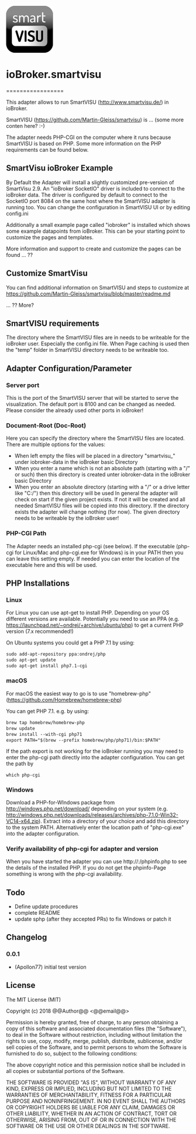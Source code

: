 ![Logo](admin/smartvisu.png)
# ioBroker.smartvisu
=================

This adapter allows to run SmartVISU (http://www.smartvisu.de/) in ioBroker.

SmartVISU (https://github.com/Martin-Gleiss/smartvisu) is ... (some more conten here? :-)

The adapter needs PHP-CGI on the computer where it runs because SmartVISU is based on PHP.
Some more information on the PHP requirements can be found below.

## SmartVisu ioBroker Example
By Default the Adapter will install a slightly customized pre-version of SmartVisu 2.9. An "ioBroker SocketIO" driver is included to connect to the ioBroker data. The driver is configured by default to connect to the SocketIO port 8084 on the same host where the SmartVISU adapter is running too. You can change the configuration in SmartVISU UI or by editing config.ini

Additionally a small example page called "iobroker" is installed which shows some example datapoints from ioBroker. This can be your starting point to customize the pages and templates.

More information and support to create and customize the pages can be found ... ??

## Customize SmartVisu
You can find additional information on SmartVISU and steps to customize at https://github.com/Martin-Gleiss/smartvisu/blob/master/readme.md

... ?? More?

## SmartVISU requirements
The directory where the SmartVISU files are in needs to be writeable for the ioBroker user. Especially the config.ini file.
When Page caching is used then the "temp" folder in SmartVISU directory needs to be writeable too.

## Adapter Configuration/Parameter

### Server port
This is the port of the SmartVISU server that will be started to serve the visualization.
The default port is 8100 and can be changed as needed. Please consider the already used other ports in ioBroker!

### Document-Root (Doc-Root)
Here you can specify the directory where the SmartVISU files are located. There are multiple options for the values:
* When left empty the files will be placed in a directory "smartvisu_<instancenumber of adapter>" under iobroker-data in the ioBroker basic Directory
* When you enter a name which is not an absolute path (starting with a "/" or such) then this directory is created unter iobroker-data in the ioBroker basic Directory
* When you enter an absolute directory (starting with a "/" or a drive letter like "C:/") then this directory will be used
In general the adapter will check on start if the given project exists. If not it will be created and all needed SmartVISU files will be copied into this directory. If the directory exists the adapter will change nothing (for now).
The given directory needs to be writeable by the ioBroker user!

### PHP-CGI Path
The Adapter needs an installed php-cgi (see below). If the executable (php-cgi for Linux/Mac and php-cgi.exe for Windows) is in your PATH then you can leave this setting empty. If needed you can enter the location of the executable here and this will be used.

## PHP Installations

### Linux
For Linux you can use apt-get to install PHP. Depending on your OS different versions are available.
Potentially you need to use an PPA (e.g. https://launchpad.net/~ondrej/+archive/ubuntu/php) to get a current PHP version (7.x recommended!)

On Ubuntu systems you could get a PHP 7.1 by using:

```
sudo add-apt-repository ppa:ondrej/php
sudo apt-get update
sudo apt-get install php7.1-cgi
```

### macOS
For macOS the easiest way to go is to use "homebrew-php" (https://github.com/Homebrew/homebrew-php)

You can get PHP 7.1. e.g. by using:
```
brew tap homebrew/homebrew-php
brew update
brew install --with-cgi php71
export PATH="$(brew --prefix homebrew/php/php71)/bin:$PATH"
```
If the path export is not working for the ioBroker running you may need to enter the php-cgi path directly into the adapter configuration.
You can get the path by

```
which php-cgi
```

### Windows
Download a PHP-for-WIndows package from http://windows.php.net/download/ depending on your system (e.g. http://windows.php.net/downloads/releases/archives/php-7.1.0-Win32-VC14-x64.zip). Extract into a directory of your choice and add this directory to the system PATH. Alternatively enter the location path of "php-cgi.exe" into the adapter configuration.

### Verify availability of php-cgi for adapter and version
When you have started the adapter you can use http://<host>:<Serverport>/phpinfo.php to see the details of the installed PHP. If you do not get the phpinfo-Page something is wrong with the php-cgi availability.

## Todo
* Define update procedures
* complete README
* update sphp (after they accepted PRs) to fix Windows or patch it

## Changelog

### 0.0.1
* (Apollon77) initial test version

## License
The MIT License (MIT)

Copyright (c) 2018 @@Author@@ <@@email@@>

Permission is hereby granted, free of charge, to any person obtaining a copy
of this software and associated documentation files (the "Software"), to deal
in the Software without restriction, including without limitation the rights
to use, copy, modify, merge, publish, distribute, sublicense, and/or sell
copies of the Software, and to permit persons to whom the Software is
furnished to do so, subject to the following conditions:

The above copyright notice and this permission notice shall be included in
all copies or substantial portions of the Software.

THE SOFTWARE IS PROVIDED "AS IS", WITHOUT WARRANTY OF ANY KIND, EXPRESS OR
IMPLIED, INCLUDING BUT NOT LIMITED TO THE WARRANTIES OF MERCHANTABILITY,
FITNESS FOR A PARTICULAR PURPOSE AND NONINFRINGEMENT. IN NO EVENT SHALL THE
AUTHORS OR COPYRIGHT HOLDERS BE LIABLE FOR ANY CLAIM, DAMAGES OR OTHER
LIABILITY, WHETHER IN AN ACTION OF CONTRACT, TORT OR OTHERWISE, ARISING FROM,
OUT OF OR IN CONNECTION WITH THE SOFTWARE OR THE USE OR OTHER DEALINGS IN
THE SOFTWARE.
